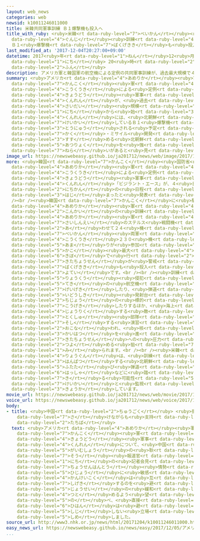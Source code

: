 ```yaml
---
layout: web_news
categories: web
newsid: k10011246011000
title: 米韓共同軍事訓練 Ｂ１爆撃機も投入へ
title_with_ruby: <ruby>米韓<rt data-ruby-level="7">べいかん</rt></ruby><ruby>共同<rt data-ruby-level="4">きょうどう</rt></ruby><ruby>軍事<rt
  data-ruby-level="4">ぐんじ</rt></ruby><ruby>訓練<rt data-ruby-level="4">くんれん</rt></ruby>
  Ｂ１<ruby>爆撃機<rt data-ruby-level="7">ばくげきき</rt></ruby>も<ruby>投入<rt data-ruby-level="3">とうにゅう</rt></ruby>へ
last_modified_at: '2017-12-04T20:27:00+09:00'
datetime: 2017<ruby>年<rt data-ruby-level="1">ねん</rt></ruby>12<ruby>月<rt data-ruby-level="1">がつ</rt></ruby>04<ruby>日<rt
  data-ruby-level="1">にち</rt></ruby> 20<ruby>時<rt data-ruby-level="2">じ</rt></ruby>27<ruby>分<rt
  data-ruby-level="2">ふん</rt></ruby>
description: アメリカ軍と韓国軍の航空機による定例の共同軍事訓練が、過去最大規模で４日から始まりました。訓練には、北朝鮮が警戒しているＢ１爆撃機も投入される予定で、核・ミサイル開発を進める北朝鮮への圧力を強める狙いがあると見られます。
summary: <ruby>アメリカ<rt data-ruby-level="4">あめりか</rt></ruby><ruby>軍<rt data-ruby-level="4">ぐん</rt></ruby>と<ruby>韓国<rt
  data-ruby-level="7">かんこく</rt></ruby><ruby>軍<rt data-ruby-level="4">ぐん</rt></ruby>の<ruby>航空機<rt
  data-ruby-level="4">こうくうき</rt></ruby>による<ruby>定例<rt data-ruby-level="4">ていれい</rt></ruby>の<ruby>共同<rt
  data-ruby-level="4">きょうどう</rt></ruby><ruby>軍事<rt data-ruby-level="4">ぐんじ</rt></ruby><ruby>訓練<rt
  data-ruby-level="4">くんれん</rt></ruby>が、<ruby>過去<rt data-ruby-level="5">かこ</rt></ruby><ruby>最大<rt
  data-ruby-level="4">さいだい</rt></ruby><ruby>規模<rt data-ruby-level="6">きぼ</rt></ruby>で４<ruby>日<rt
  data-ruby-level="1">にち</rt></ruby>から<ruby>始<rt data-ruby-level="3">はじ</rt></ruby>まりました。<ruby>訓練<rt
  data-ruby-level="4">くんれん</rt></ruby>には、<ruby>北朝鮮<rt data-ruby-level="7">きたちょうせん</rt></ruby>が<ruby>警戒<rt
  data-ruby-level="7">けいかい</rt></ruby>しているＢ１<ruby>爆撃機<rt data-ruby-level="7">ばくげきき</rt></ruby>も<ruby>投入<rt
  data-ruby-level="3">とうにゅう</rt></ruby>される<ruby>予定<rt data-ruby-level="3">よてい</rt></ruby>で、<ruby>核<rt
  data-ruby-level="7">かく</rt></ruby>・ミサイル<ruby>開発<rt data-ruby-level="3">かいはつ</rt></ruby>を<ruby>進<rt
  data-ruby-level="3">すす</rt></ruby>める<ruby>北朝鮮<rt data-ruby-level="7">きたちょうせん</rt></ruby>への<ruby>圧力<rt
  data-ruby-level="5">あつりょく</rt></ruby>を<ruby>強<rt data-ruby-level="2">つよ</rt></ruby>める<ruby>狙<rt
  data-ruby-level="7">ねら</rt></ruby>いがあると<ruby>見<rt data-ruby-level="1">み</rt></ruby>られます。
image_url: https://newswebeasy.github.io/ja201712/news/web/image/2017/12/04/K10011246011_1712041909_1712041911_01_03.jpg
more: <ruby>韓国<rt data-ruby-level="7">かんこく</rt></ruby><ruby>国防省<rt data-ruby-level="5">こくぼうしょう</rt></ruby>は、<ruby>アメリカ<rt
  data-ruby-level="4">あめりか</rt></ruby><ruby>軍<rt data-ruby-level="4">ぐん</rt></ruby>との<ruby>航空機<rt
  data-ruby-level="4">こうくうき</rt></ruby>による<ruby>定例<rt data-ruby-level="4">ていれい</rt></ruby>の<ruby>共同<rt
  data-ruby-level="4">きょうどう</rt></ruby><ruby>軍事<rt data-ruby-level="4">ぐんじ</rt></ruby><ruby>訓練<rt
  data-ruby-level="4">くんれん</rt></ruby>「ビジラント・エース」が、４<ruby>日<rt data-ruby-level="1">にち</rt></ruby>から５<ruby>日間<rt
  data-ruby-level="2">にちかん</rt></ruby>の<ruby>日程<rt data-ruby-level="5">にってい</rt></ruby>で<ruby>始<rt
  data-ruby-level="3">はじ</rt></ruby>まったと<ruby>発表<rt data-ruby-level="3">はっぴょう</rt></ruby>しました。<br
  /><br /><ruby>韓国<rt data-ruby-level="7">かんこく</rt></ruby>に<ruby>駐留<rt data-ruby-level="7">ちゅうりゅう</rt></ruby>する<ruby>アメリカ<rt
  data-ruby-level="4">あめりか</rt></ruby><ruby>軍<rt data-ruby-level="4">ぐん</rt></ruby>によりますと、<ruby>今回<rt
  data-ruby-level="2">こんかい</rt></ruby>の<ruby>訓練<rt data-ruby-level="4">くんれん</rt></ruby>には、<ruby>アメリカ<rt
  data-ruby-level="4">あめりか</rt></ruby><ruby>軍<rt data-ruby-level="4">ぐん</rt></ruby>の<ruby>最新鋭<rt
  data-ruby-level="7">さいしんえい</rt></ruby>のステルス<ruby>戦闘機<rt data-ruby-level="7">せんとうき</rt></ruby>、Ｆ３５やＦ２２<ruby>合<rt
  data-ruby-level="2">あ</rt></ruby>わせて２４<ruby>機<rt data-ruby-level="4">き</rt></ruby>をはじめ、<ruby>米韓<rt
  data-ruby-level="7">べいかん</rt></ruby><ruby>両軍<rt data-ruby-level="4">りょうぐん</rt></ruby>の<ruby>航空機<rt
  data-ruby-level="4">こうくうき</rt></ruby>２３０<ruby>機<rt data-ruby-level="4">き</rt></ruby><ruby>余<rt
  data-ruby-level="5">あま</rt></ruby>りが<ruby>参加<rt data-ruby-level="4">さんか</rt></ruby>して<ruby>過去<rt
  data-ruby-level="5">かこ</rt></ruby><ruby>最大<rt data-ruby-level="4">さいだい</rt></ruby><ruby>規模<rt
  data-ruby-level="6">きぼ</rt></ruby>で<ruby>行<rt data-ruby-level="2">おこな</rt></ruby>われ、このあと<ruby>北朝鮮<rt
  data-ruby-level="7">きたちょうせん</rt></ruby>が<ruby>警戒<rt data-ruby-level="7">けいかい</rt></ruby>しているＢ１<ruby>爆撃機<rt
  data-ruby-level="7">ばくげきき</rt></ruby>も<ruby>投入<rt data-ruby-level="3">とうにゅう</rt></ruby>される<ruby>予定<rt
  data-ruby-level="3">よてい</rt></ruby>です。<br /><br /><ruby>訓練<rt data-ruby-level="4">くんれん</rt></ruby>では、<ruby>領空<rt
  data-ruby-level="5">りょうくう</rt></ruby><ruby>侵犯<rt data-ruby-level="7">しんぱん</rt></ruby>をした<ruby>敵<rt
  data-ruby-level="5">てき</rt></ruby>の<ruby>航空機<rt data-ruby-level="4">こうくうき</rt></ruby>を<ruby>迎撃<rt
  data-ruby-level="7">げいげき</rt></ruby>したり、<ruby>弾道<rt data-ruby-level="7">だんどう</rt></ruby>ミサイルの<ruby>移動式<rt
  data-ruby-level="5">いどうしき</rt></ruby><ruby>発射台<rt data-ruby-level="6">はっしゃだい</rt></ruby>など<ruby>地上<rt
  data-ruby-level="2">ちじょう</rt></ruby>の<ruby>標的<rt data-ruby-level="4">ひょうてき</rt></ruby>を<ruby>攻撃<rt
  data-ruby-level="7">こうげき</rt></ruby>したりするほか、<ruby>海上<rt data-ruby-level="2">かいじょう</rt></ruby>から<ruby>上陸<rt
  data-ruby-level="4">じょうりく</rt></ruby>する<ruby>敵<rt data-ruby-level="5">てき</rt></ruby>の<ruby>特殊<rt
  data-ruby-level="7">とくしゅ</rt></ruby><ruby>部隊<rt data-ruby-level="4">ぶたい</rt></ruby>を<ruby>阻止<rt
  data-ruby-level="7">そし</rt></ruby>する<ruby>演習<rt data-ruby-level="5">えんしゅう</rt></ruby>も<ruby>行<rt
  data-ruby-level="2">おこな</rt></ruby>われ、<ruby>核<rt data-ruby-level="7">かく</rt></ruby>・ミサイル<ruby>開発<rt
  data-ruby-level="3">かいはつ</rt></ruby>を<ruby>進<rt data-ruby-level="3">すす</rt></ruby>める<ruby>北朝鮮<rt
  data-ruby-level="7">きたちょうせん</rt></ruby>への<ruby>圧力<rt data-ruby-level="5">あつりょく</rt></ruby>を<ruby>強<rt
  data-ruby-level="2">つよ</rt></ruby>める<ruby>狙<rt data-ruby-level="7">ねら</rt></ruby>いがあると<ruby>見<rt
  data-ruby-level="1">み</rt></ruby>られます。<br /><br /><ruby>米韓<rt data-ruby-level="7">べいかん</rt></ruby><ruby>両軍<rt
  data-ruby-level="4">りょうぐん</rt></ruby>は、<ruby>訓練<rt data-ruby-level="4">くんれん</rt></ruby>に<ruby>反発<rt
  data-ruby-level="3">はんぱつ</rt></ruby>する<ruby>北朝鮮<rt data-ruby-level="7">きたちょうせん</rt></ruby>が<ruby>再<rt
  data-ruby-level="5">ふたた</rt></ruby>び<ruby>弾道<rt data-ruby-level="7">だんどう</rt></ruby>ミサイルの<ruby>発射<rt
  data-ruby-level="6">はっしゃ</rt></ruby>などに<ruby>踏<rt data-ruby-level="7">ふ</rt></ruby>み<ruby>切<rt
  data-ruby-level="7">き</rt></ruby>る<ruby>可能性<rt data-ruby-level="5">かのうせい</rt></ruby>もあるとして、<ruby>警戒<rt
  data-ruby-level="7">けいかい</rt></ruby>と<ruby>監視<rt data-ruby-level="7">かんし</rt></ruby>も<ruby>強化<rt
  data-ruby-level="3">きょうか</rt></ruby>しています。
movie_url: https://newswebeasy.github.io/ja201712/news/web/movie/2017/12/04/k10011246011_201712041909_201712041911.mp4
voice_url: https://newswebeasy.github.io/ja201712/news/web/voice/2017/12/04/k10011246011_201712041909_201712041911.mp3
body:
- title: <ruby>中国<rt data-ruby-level="2">ちゅうごく</rt></ruby> <ruby>批判<rt data-ruby-level="6">ひはん</rt></ruby><ruby>避<rt
    data-ruby-level="7">さ</rt></ruby>けながらも<ruby>支持<rt data-ruby-level="5">しじ</rt></ruby>しない<ruby>立場<rt
    data-ruby-level="2">たちば</rt></ruby>
  text: <ruby>アメリカ<rt data-ruby-level="4">あめりか</rt></ruby><ruby>軍<rt data-ruby-level="4">ぐん</rt></ruby>と<ruby>韓国<rt
    data-ruby-level="7">かんこく</rt></ruby><ruby>軍<rt data-ruby-level="4">ぐん</rt></ruby>による<ruby>共同<rt
    data-ruby-level="4">きょうどう</rt></ruby><ruby>軍事<rt data-ruby-level="4">ぐんじ</rt></ruby><ruby>訓練<rt
    data-ruby-level="4">くんれん</rt></ruby>について、<ruby>中国<rt data-ruby-level="2">ちゅうごく</rt></ruby><ruby>外務省<rt
    data-ruby-level="5">がいむしょう</rt></ruby>の<ruby>耿<rt data-ruby-level="8">こう</rt></ruby><ruby>爽<rt
    data-ruby-level="7">そう</rt></ruby><ruby>報道官<rt data-ruby-level="5">ほうどうかん</rt></ruby>は４<ruby>日<rt
    data-ruby-level="1">にち</rt></ruby>の<ruby>記者会見<rt data-ruby-level="3">きしゃかいけん</rt></ruby>で、「<ruby>朝鮮半島<rt
    data-ruby-level="7">ちょうせんはんとう</rt></ruby><ruby>情勢<rt data-ruby-level="5">じょうせい</rt></ruby>は<ruby>非常<rt
    data-ruby-level="5">ひじょう</rt></ruby>に<ruby>敏感<rt data-ruby-level="7">びんかん</rt></ruby>であり、<ruby>関係国<rt
    data-ruby-level="4">かんけいこく</rt></ruby>は<ruby>互<rt data-ruby-level="7">たが</rt></ruby>いに<ruby>刺激<rt
    data-ruby-level="7">しげき</rt></ruby>するのを<ruby>避<rt data-ruby-level="7">さ</rt></ruby>け、できるだけ<ruby>情勢<rt
    data-ruby-level="5">じょうせい</rt></ruby>の<ruby>緩和<rt data-ruby-level="7">かんわ</rt></ruby>に<ruby>努<rt
    data-ruby-level="4">つと</rt></ruby>めるよう<ruby>望<rt data-ruby-level="4">のぞ</rt></ruby>む」と<ruby>述<rt
    data-ruby-level="5">の</rt></ruby>べ、<ruby>直接<rt data-ruby-level="5">ちょくせつ</rt></ruby>の<ruby>批判<rt
    data-ruby-level="6">ひはん</rt></ruby>は<ruby>避<rt data-ruby-level="7">さ</rt></ruby>けながらも<ruby>支持<rt
    data-ruby-level="5">しじ</rt></ruby>しない<ruby>立場<rt data-ruby-level="2">たちば</rt></ruby>を<ruby>示<rt
    data-ruby-level="5">しめ</rt></ruby>しました。
source_url: http://www3.nhk.or.jp/news/html/20171204/k10011246011000.html
easy_news_url: https://newswebeasy.github.io/news/easy/2017/12/05/アメリカと韓国の軍が一緒に訓練を始める
...
```

